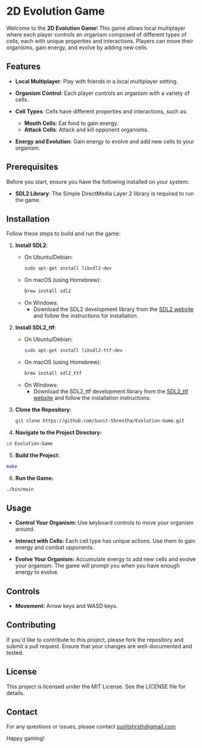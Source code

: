 # 2D Evolution Game

Welcome to the **2D Evolution Game**! This game allows local multiplayer where each player controls an organism composed of different types of cells, each with unique properties and interactions. Players can move their organisms, gain energy, and evolve by adding new cells.

## Features

- **Local Multiplayer**: Play with friends in a local multiplayer setting.

- **Organism Control**: Each player controls an organism with a variety of cells.

- **Cell Types**: Cells have different properties and interactions, such as:
  - **Mouth Cells**: Eat food to gain energy.
  - **Attack Cells**: Attack and kill opponent organisms.

- **Energy and Evolution**: Gain energy to evolve and add new cells to your organism.

## Prerequisites

Before you start, ensure you have the following installed on your system:

- **SDL2 Library**: The Simple DirectMedia Layer 2 library is required to run the game.

## Installation

Follow these steps to build and run the game:

1. **Install SDL2**:

   - On Ubuntu/Debian:
     ```bash
     sudo apt-get install libsdl2-dev
     ```
   - On macOS (using Homebrew):
     ```bash
     brew install sdl2
     ```
   - On Windows:
     - Download the SDL2 development library from the [SDL2 website](https://www.libsdl.org/download-2.0.php) and follow the instructions for installation.

2. **Install SDL2_ttf**:

   - On Ubuntu/Debian:
     ```bash
     sudo apt-get install libsdl2-ttf-dev
     ```
   - On macOS (using Homebrew):
     ```bash
     brew install sdl2_ttf
     ```
   - On Windows:
     - Download the SDL2_ttf development library from the [SDL2_ttf website](https://www.libsdl.org/projects/SDL_ttf/) and follow the installation instructions.

3. **Clone the Repository**:
   ```bash
   git clone https://github.com/Sunit-Shrestha/Evolution-Game.git
   ```
4. **Navigate to the Project Directory:**

```bash
cd Evolution-Game
```
5. **Build the Project:**

```bash
make
```
6. **Run the Game:**

```bash
./bin/main
```
## Usage
- **Control Your Organism:** Use keyboard controls to move your organism around.

- **Interact with Cells:** Each cell type has unique actions. Use them to gain energy and combat opponents.

- **Evolve Your Organism:** Accumulate energy to add new cells and evolve your organism. The game will prompt you when you have enough energy to evolve.

## Controls
- **Movement:** Arrow keys and WASD keys.

## Contributing
If you'd like to contribute to this project, please fork the repository and submit a pull request. Ensure that your changes are well-documented and tested.

## License
This project is licensed under the MIT License. See the LICENSE file for details.

## Contact
For any questions or issues, please contact sunitshrsth@gmail.com

Happy gaming!